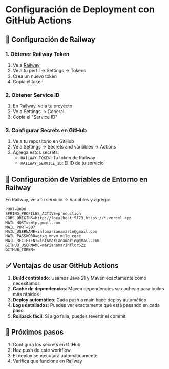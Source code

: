 # Configuración de Deployment con GitHub Actions

## 🚀 Configuración de Railway

### 1. Obtener Railway Token
1. Ve a [Railway](https://railway.app)
2. Ve a tu perfil → Settings → Tokens
3. Crea un nuevo token
4. Copia el token

### 2. Obtener Service ID
1. En Railway, ve a tu proyecto
2. Ve a Settings → General
3. Copia el "Service ID"

### 3. Configurar Secrets en GitHub
1. Ve a tu repositorio en GitHub
2. Ve a Settings → Secrets and variables → Actions
3. Agrega estos secrets:
   - `RAILWAY_TOKEN`: Tu token de Railway
   - `RAILWAY_SERVICE_ID`: El ID de tu servicio

## 🔧 Configuración de Variables de Entorno en Railway

En Railway, ve a tu servicio → Variables y agrega:

```
PORT=8080
SPRING_PROFILES_ACTIVE=production
CORS_ORIGINS=http://localhost:5173,https://*.vercel.app
MAIL_HOST=smtp.gmail.com
MAIL_PORT=587
MAIL_USERNAME=infomarianamarin@gmail.com
MAIL_PASSWORD=gixg mnvm milq cgee
MAIL_RECIPIENT=infomarianamarin@gmail.com
GITHUB_USERNAME=marianamarinflor622
GITHUB_TOKEN=
```

## ✅ Ventajas de usar GitHub Actions

1. **Build controlado**: Usamos Java 21 y Maven exactamente como necesitamos
2. **Cache de dependencias**: Maven dependencies se cachean para builds más rápidos
3. **Deploy automático**: Cada push a main hace deploy automático
4. **Logs detallados**: Puedes ver exactamente qué está pasando en cada paso
5. **Rollback fácil**: Si algo falla, puedes revertir el commit

## 🎯 Próximos pasos

1. Configura los secrets en GitHub
2. Haz push de este workflow
3. El deploy se ejecutará automáticamente
4. Verifica que funcione en Railway
